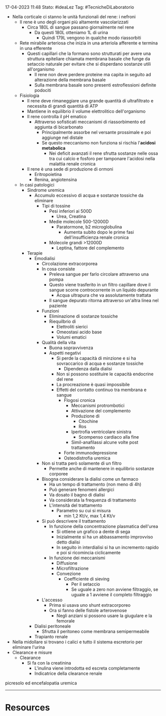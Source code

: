 17-04-2023 11:48
Stato: #ideaLez
Tag: #TecnicheDiLaboratorio 

- Nella corticale ci stanno le unità funzionali del rene: i nefroni
	- Il rene è uno degli organi più altamente vascolarizzati
		- Circa 180L di sangue passano giornalmente nel rene
			- Da questi 180L otteniamo 1L di urina
				- Quindi 179L vengono in qualche modo riassorbiti
	- Rete mirabile arteriosa che inizia in una arteriola afferente e termina in una efferente
		- Questi capillari che la formano sono strutturati per avere una struttura epiteliare chiamata membrana basale che funge da setaccio naturale per evitare che si disperdano sostanze utili all'organismo
			- Il rene non deve perdere proteine ma capita in seguito ad alterazione della membrana basale
			- Sulla membrana basale sono presenti estroflessioni definite podociti
	- Fisiologia
		- Il rene deve rimaneggiare una grande quantità di ultrafiltrato e necessita di grandi quantità di ATP
		- Mantiene in equilibrio il volume elettrolitico dell'organismo
		- Il rene controlla il pH ematico
			- Attraverso sofisticati meccanismi di riassorbimento ed aggiunta di bicarbonato
				- Principalmente assorbe nel versante prossimale e poi aggiunge nel distale
				- Se questo meccanismo non funziona si rischia l'**acidosi metabolica**
					- Nei deficit avanzati il rene sfrutta sostanze nelle ossa tra cui calcio e fosforo per tamponare l'acidosi nella malattia renale cronica
		- Il rene è una sede di produzione di ormoni
			- Eritropoietina
			- Renina, angiotensina
	- In casi patologici
		- Sindrome uremica
			- Accumulo eccessivo di acqua e sostanze tossiche da eliminare
				- Tipi di tossine
					- Pesi inferiori ai 500D
						- Urea, Creatina
					- Medie molecole 500-12000D
						- Paratormone, b2 microglobulina
							- Aumenta subito dopo le prime fasi dell'insufficienza renale cronica
					- Molecole grandi >12000D
						- Leptina, fattore del complemento
		- Terapie
			- Emodialisi
				- Circolazione extracorporea
				- In cosa consiste
					- Preleva sangue per farlo circolare attraverso una pompa
					- Questo viene trasferito in un filtro capillare dove il sangue scorre controcorrente in un liquido depurante
						- Acqua ultrapura che va assolutamente trattata
					- Il sangue depurato ritorna attraverso un'altra linea nel paziente
				- Funzioni
					- Eliminazione di sostanze tossiche
					- Riequilbrio di 
						- Elettroliti sierici
						- Omeostasi acido base
						- Volumi ematici
				- Qualità della vita
					- Buona sopravvivenza
					- Aspetti negativi
						- Si perde la capacità di minzione e si ha sovraccarico di acqua e sostanze tossiche
							- Dipendenza dalla dialisi
						- Non si possono sostituire le capacità endocrine del rene
						- La procreazione è quasi impossibile
						- Effetti del contatto continuo tra membrana e sangue
							- Flogosi cronica
								- Meccanismi protrombotici
								- Attivazione del complemento
								- Produzione di
									- Citochine
									- Ros
								-  Ipertrofia ventricolare sinistra
									- Scompenso cardiaco alla fine
								- Simil-anafilassi alcune volte post trattamento
							- Forte immunodepressione
							- Osteodistrofia uremica
				- Non si tratta però solamente di un filtro
					- Permette anche di mantenere in equilibrio sostanze corporee
				- Bisogna considerare la dialisi come un farmaco
					- Ha un tempo di trattamento (non meno di 4h)
					- Può generare fenomeni allergici
					- Va dosato il bagno di dialisi
					- Va considerata la frequenza di trattamento
					- L'intensità del trattamento
						- Parametro su cui si misura
							- min 1,2 Kt/v, max 1,4 Kt/v 
				- Si può descrivere il trattamento 
					- In funzione della concentrazione plasmatica dell'urea
						- Si ottiene un grafico a dente di sega
						- Inizialmente si ha un abbassamento improvviso detto dialisi
						- In seguito in interdialisi si ha un incremento rapido e poi si ricomincia ciclicamente
					- In funzione dei meccanismi
						- Diffusione
						- Microfiltrazione
						- Convezione
							- Coefficiente di sieving
								- Per il setaccio
								- Se uguale a zero non avviene filtraggio, se uguale a 1 avviene il completo filtraggio
				- L'accesso
					- Prima si usava uno shunt extracorporeo
					- Ora si fanno delle fistole arterovenose
						- Negli anziani si possono usare la giugulare e la femorale
			- Dialisi peritoneale
				- Sfrutta il peritoneo come membrana semipermeabile
			- Trapianto renale
- Nella midollare si trovano i calici e tutto il sistema escretorio per eliminare l'urina
- Clearance e misure
	- Clearance
		- Si fa con la creatinina 
			- L'inulina viene introdotta ed escreta completamente
			- Indicatrice della clearance renale

picresolo ed encefalopatia uremica




--- 
# Resources